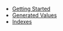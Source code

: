 - [Getting Started](getting-started.md)
- [Generated Values](generated-values.md)
- [Indexes](indexes.md)
